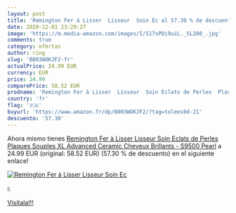 ```yaml
---
layout: post
title: 'Remington Fer à Lisser  Lisseur  Soin Ec al 57.30 % de descuento'
date: 2020-12-01 13:29:27
image: 'https://m.media-amazon.com/images/I/517sPDi9uiL._SL200_.jpg'
comments: true
category: ofertas
author: ring
slug: 'B003WOKJF2-fr'
actualPrice: 24.99 EUR
currency: EUR
price: 24.99
comparePrice: 58.52 EUR
prodname: 'Remington Fer à Lisser  Lisseur  Soin Eclats de Perles  Plaques Souples XL Advanced Ceramic  Cheveux Brillants - S9500 Pearl'
country: 'fr'
flag: '🇫🇷'
buyurl: 'https://www.amazon.fr/dp/B003WOKJF2/?tag=tolees0d-21'
descuento: '57.30'
---
```


Ahora mismo tienes [Remington Fer à Lisser  Lisseur  Soin Eclats de Perles  Plaques Souples XL Advanced Ceramic  Cheveux Brillants - S9500 Pearl](https://www.amazon.fr/dp/B003WOKJF2/?tag=tolees0d-21) a 24.99 EUR (original: 58.52 EUR) (57.30 %  de descuento) en el siguiente enlace!

[![Remington Fer à Lisser  Lisseur  Soin Ec](https://m.media-amazon.com/images/I/517sPDi9uiL._SL200_.jpg)](https://www.amazon.fr/dp/B003WOKJF2/?tag=tolees0d-21)

ℹ️:


[Visítala!!!](https://www.amazon.fr/dp/B003WOKJF2/?tag=tolees0d-21)
